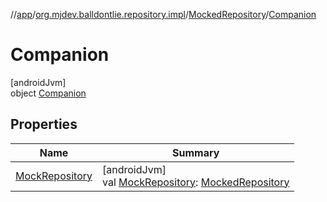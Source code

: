 //[app](../../../../index.md)/[org.mjdev.balldontlie.repository.impl](../../index.md)/[MockedRepository](../index.md)/[Companion](index.md)

# Companion

[androidJvm]\
object [Companion](index.md)

## Properties

| Name | Summary |
|---|---|
| [MockRepository](-mock-repository.md) | [androidJvm]<br>val [MockRepository](-mock-repository.md): [MockedRepository](../index.md) |

